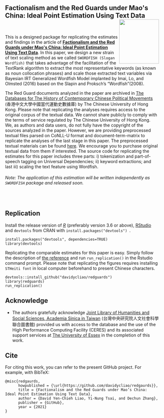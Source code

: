 ## Factionalism and the Red Guards under Mao's China: Ideal Point Estimation Using Text Data <img src="https://avatars3.githubusercontent.com/u/77121644?s=400&amp;u=49ca6038b83b629a86d391bb2e4d19f8995918a5&amp;v=4" width="130" height="145" align="right"/> <br />



<br />

This is a designed package for replicating the estimates and findings in the article of [**Factionalism and the Red Guards under Mao's China: Ideal Point Estimation Using Text Data**](https://raw.githack.com/davidycliao/redgaurds/master/paper/epsa.pdf). In this paper, we design a new strain of text scaling method as we called `SWORDFISH (Slogan Wordfish)` that takes advantage of the facilitation of the TextRank algorithm to extract the most representative keywords (as known as noun collocation phrases) and scale those extracted text variables via Bayesian IRT Generalized Wordfish Model implanted by Imai, Lo, and Olmsted (2016) based on the  Slapin and Proksch’s  “Wordfish”(2008).

The Red Guard documents analyzed in the paper are archived in [The Databases for The History of Contemporary Chinese Political Movements](http://ccrd.usc.cuhk.edu.hk/Default.aspx?msg=%25u6ca1%25u6709%25u8ba2%25u9605%25uff0c%25u6b22%25u8fce%25u8ba2%25u9605%25uff01) (香港中文大學中國當代運動史數據庫) by The Chinese University of Hong Kong. Please note that replicating the analyses requires access to the original corpus of the textual data. We cannot share publicly to comply with the terms of service regulated by The Chinese University of Hong Kong. We, as authors and data users, do not fully have the copyright of the sources analyzed in the paper. However, we are providing preprocessed textual files parsed on CoNLL-U format and document-term-matrix to replicate the analyses of the last stage in this paper. The preprocessed textual materials can be found [here](https://github.com/davidycliao/redguards/tree/master/data). We encourage you to purchase original textual data from them if interested. The source code for replicating the estimates for this paper includes three parts: i) tokenization and part-of-speech tagging on Universal Dependencies; ii) keyword extractions; and last iii) scaling the text feature using Wordfish. 

###### Note: The application of this estimation will be written independently as `SWORDFISH` package and released soon. 

<br />


## Replication

Install the release version of [_R_](https://cran.r-project.org/mirrors.html) (preferably version 3.6 or above),  [RStudio](https://rstudio.com/products/rstudio/download/#download) and  `devtools` from CRAN with `install.packages("devtools") `.

```
install.packages("devtools", dependencies=TRUE)
library(devtools)
```

Replicating the comparable estimates for this paper is easy. Simply follow the description of [the reference]() and 
run `run_replication()` in the Rstudio command prompt. Please note that replicating the figures requires installing `STHeiti font` in local computer beforehand to present Chinese characters.

```
devtools::install_github("davidycliao/redguards")
library(redguards)
run_replication()
```

## Acknowledge

- The authors gratefully acknowledge [Joint Library of Humanities and Social Sciences, Academia Sinica in Taiwan](https://hslib.sinica.edu.tw/eng/frontpage) (台灣中央研究院人文社會科學聯合圖書館) provided us with access to the database and the use of the High Performance Computing Facility (CERES) and its associated support services at [The University of Essex](https://www.essex.ac.uk/student/it-services/high-performance-computing-(hpc)) in the completion of this work.


## Cite
For citing this work, you can refer to the present GitHub project. For example, with BibTeX:
```
@misc{redgaurds,
      howpublished = {\url{https://github.com/davidycliao/redgaurds}},
      title = {Factionalism and the Red Guards under Mao’s China: Ideal Point Estimation Using Text Data},
      author = {David Yen-Chieh Liao, Yi-Nung Tsai, and Dechun Zhang},
      publisher = {GitHub},
      year = {2021}
}
```